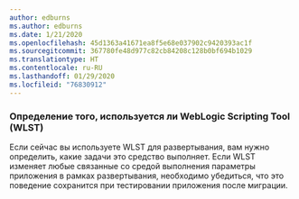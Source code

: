 ```yaml
---
author: edburns
ms.author: edburns
ms.date: 1/21/2020
ms.openlocfilehash: 45d1363a41671ea8f5e68e037902c9420393ac1f
ms.sourcegitcommit: 367780fe48d977c82cb84208c128b0bf694b1029
ms.translationtype: HT
ms.contentlocale: ru-RU
ms.lasthandoff: 01/29/2020
ms.locfileid: "76830912"
---
```

### <a name="determine-whether-weblogic-scripting-tool-wlst-is-used"></a>Определение того, используется ли WebLogic Scripting Tool (WLST)

Если сейчас вы используете WLST для развертывания, вам нужно определить, какие задачи это средство выполняет. Если WLST изменяет любые связанные со средой выполнения параметры приложения в рамках развертывания, необходимо убедиться, что это поведение сохранится при тестировании приложения после миграции.
